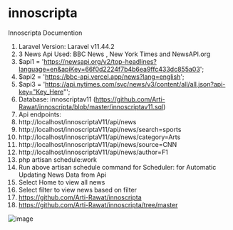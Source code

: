 # innoscripta

Innoscripta Documention

1)	Laravel Version: Laravel v11.44.2 
2)	3 News Api Used: BBC News , New York Times and NewsAPI.org
3)	$api1 = 'https://newsapi.org/v2/top-headlines?language=en&apiKey=66f0d2224f7b4b6ea9ffc433dc855a03';
4)	$api2 = 'https://bbc-api.vercel.app/news?lang=english';
5)	$api3 = 'https://api.nytimes.com/svc/news/v3/content/all/all.json?api-key="Key_Here"';
6)	Database: innoscriptav11 (https://github.com/Arti-Rawat/innoscripta/blob/master/innoscriptav11.sql)
7)	Api endpoints:
8)	http://localhost/innoscriptaV11/api/news
9)	http://localhost/innoscriptaV11/api/news/search=sports
10)	 http://localhost/innoscriptaV11/api/news/category=Arts
11)	 http://localhost/innoscriptaV11/api/news/source=CNN
12)	 http://localhost/innoscriptaV11/api/news/author=F1
13)	php artisan schedule:work
14)	Run above artisan schedule command for Scheduler: for Automatic Updating News Data from Api
15)	Select Home to view all news
16)	Select filter to view news based on filter
17)	https://github.com/Arti-Rawat/innoscripta
18)	https://github.com/Arti-Rawat/innoscripta/tree/master



        

 
![image](https://github.com/user-attachments/assets/c7dd1103-ae80-4ef4-a06c-34061086a6dd)
